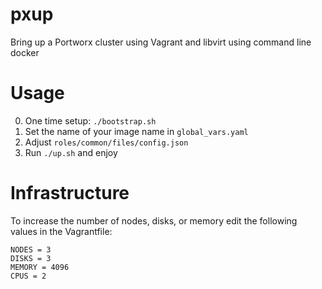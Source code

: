 # pxup

Bring up a Portworx cluster using Vagrant and libvirt using command line docker

# Usage

0. One time setup: `./bootstrap.sh`
1. Set the name of your image name in `global_vars.yaml` 
2. Adjust `roles/common/files/config.json`
3. Run `./up.sh` and enjoy

# Infrastructure

To increase the number of nodes, disks, or memory edit the following values
in the Vagrantfile:

```
NODES = 3
DISKS = 3
MEMORY = 4096
CPUS = 2
```

